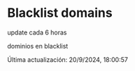 # Blacklist domains

update cada 6 horas

dominios en blacklist

Última actualización: 20/9/2024, 18:00:57